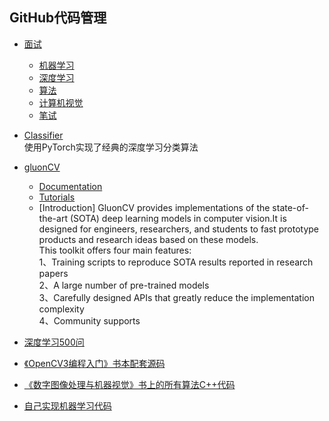 ## GitHub代码管理
- [面试](https://github.com/YMaoJian/Algorithm_Interview_Notes-Chinese)     
  - [机器学习](https://github.com/YMaoJian/Algorithm_Interview_Notes-Chinese/tree/master/A-%E6%9C%BA%E5%99%A8%E5%AD%A6%E4%B9%A0)                
  - [深度学习](https://github.com/YMaoJian/Algorithm_Interview_Notes-Chinese/tree/master/A-%E6%B7%B1%E5%BA%A6%E5%AD%A6%E4%B9%A0)                       
  - [算法](https://github.com/YMaoJian/Algorithm_Interview_Notes-Chinese/tree/master/C-%E7%AE%97%E6%B3%95)                       
  - [计算机视觉](https://github.com/YMaoJian/Algorithm_Interview_Notes-Chinese/tree/master/B-%E8%AE%A1%E7%AE%97%E6%9C%BA%E8%A7%86%E8%A7%89)                       
  - [笔试](https://github.com/YMaoJian/Algorithm_Interview_Notes-Chinese/tree/master/D-%E7%AC%94%E8%AF%95%E9%9D%A2%E7%BB%8F)                                             
  
- [Classifier](https://github.com/YMaoJian/Classifier)                                  
  使用PyTorch实现了经典的深度学习分类算法      
  
- [gluonCV](https://github.com/YMaoJian/gluon-cv)
  - [Documentation](https://gluon-cv.mxnet.io/)
  - [Tutorials](https://gluon-cv.mxnet.io/)
  - [Introduction]
    GluonCV provides implementations of the state-of-the-art (SOTA) deep learning models in computer vision.It is designed for  engineers, researchers, and students to fast prototype products and research ideas based on these models.                         
    This toolkit offers four main features:                               
    1、Training scripts to reproduce SOTA results reported in research papers                              
    2、A large number of pre-trained models                              
    3、Carefully designed APIs that greatly reduce the implementation complexity                              
    4、Community supports                              


- [深度学习500问](https://github.com/YMaoJian/DeepLearning-500-questions)

- [《OpenCV3编程入门》书本配套源码](https://github.com/YMaoJian/OpenCV3-Intro-Book-Src)

- [《数字图像处理与机器视觉》书上的所有算法C++代码](https://github.com/YMaoJian/DIPDemo)

- [自己实现机器学习代码](https://github.com/YMaoJian/ML_code_project)
